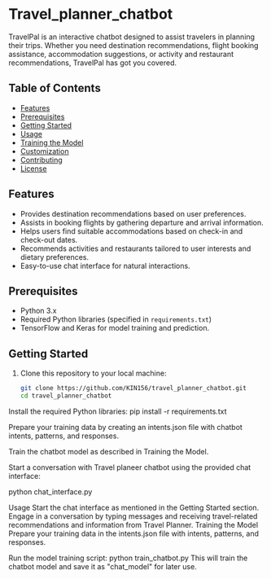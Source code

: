 # Travel_planner_chatbot

TravelPal is an interactive chatbot designed to assist travelers in planning their trips. Whether you need destination recommendations, flight booking assistance, accommodation suggestions, or activity and restaurant recommendations, TravelPal has got you covered.

## Table of Contents
- [Features](#features)
- [Prerequisites](#prerequisites)
- [Getting Started](#getting-started)
- [Usage](#usage)
- [Training the Model](#training-the-model)
- [Customization](#customization)
- [Contributing](#contributing)
- [License](#license)

## Features
- Provides destination recommendations based on user preferences.
- Assists in booking flights by gathering departure and arrival information.
- Helps users find suitable accommodations based on check-in and check-out dates.
- Recommends activities and restaurants tailored to user interests and dietary preferences.
- Easy-to-use chat interface for natural interactions.

## Prerequisites
- Python 3.x
- Required Python libraries (specified in `requirements.txt`)
- TensorFlow and Keras for model training and prediction.

## Getting Started
1. Clone this repository to your local machine:

   ```bash
   git clone https://github.com/KIN156/travel_planner_chatbot.git
   cd travel_planner_chatbot

Install the required Python libraries:
pip install -r requirements.txt

Prepare your training data by creating an intents.json file with chatbot intents, patterns, and responses.

Train the chatbot model as described in Training the Model.

Start a conversation with Travel planeer chatbot using the provided chat interface:

python chat_interface.py

Usage
Start the chat interface as mentioned in the Getting Started section.
Engage in a conversation by typing messages and receiving travel-related recommendations and information from Travel Planner.
Training the Model
Prepare your training data in the intents.json file with intents, patterns, and responses.

Run the model training script:
python train_chatbot.py
This will train the chatbot model and save it as "chat_model" for later use.




